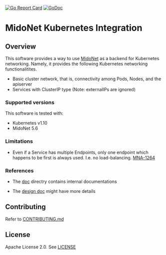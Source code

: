 [![Go Report Card](https://goreportcard.com/badge/github.com/midonet/midonet-kubernetes)](https://goreportcard.com/report/github.com/midonet/midonet-kubernetes)
[![GoDoc](https://godoc.org/github.com/midonet/midonet-kubernetes?status.svg)](https://godoc.org/github.com/midonet/midonet-kubernetes)

# MidoNet Kubernetes Integration

## Overview

This software provides a way to use [MidoNet][MidoNet] as a backend
for Kubernetes networking.  Namely, it provides the following
Kubernetes networking functionalitites.

* Basic cluster network, that is, connectivity among Pods, Nodes, and the apiserver
* Services with ClusterIP type (Note: externalIPs are ignored)

[MidoNet]: https://github.com/midonet/midonet

### Supported versions

This software is tested with:

* Kubernetes v1.10
* MidoNet 5.6

### Limitations

* Even if a Service has multiple Endpoints, only one endpoint which happens
  to be first is always used.  I.e. no load-balancing. [MNA-1264][MNA-1264]

[MNA-1264]: https://midonet.atlassian.net/browse/MNA-1264

### References

* The [doc][doc] directry contains internal documentations

* The [design doc][design] might have more details

[doc]: ./doc
[design]: https://docs.google.com/document/d/1dYwz26I6NXO0MnbUf_pnC2Ihoz1Kdp0Pdm0DmEmGn4I/edit

## Contributing

Refer to [CONTRIBUTING.md](./CONTRIBUTING.md)

## License

Apache License 2.0.  See [LICENSE](./LICENSE)
